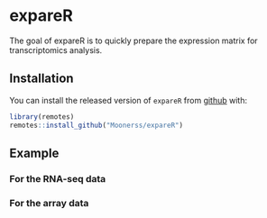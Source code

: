 
<!-- README.md is generated from README.Rmd. Please edit that file -->

# expareR

<!-- badges: start -->
<!-- badges: end -->

The goal of expareR is to quickly prepare the expression matrix for
transcriptomics analysis.

## Installation

You can install the released version of `expareR` from
[github](https://github.com/Moonerss/expareR) with:

``` r
library(remotes)
remotes::install_github("Moonerss/expareR")
```

## Example

### For the RNA-seq data

### For the array data
